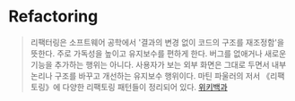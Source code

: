 # Refactoring

>리팩터링은 소프트웨어 공학에서 '결과의 변경 없이 코드의 구조를 재조정함'을 뜻한다. 주로 가독성을 높이고 유지보수를 편하게 한다. 버그를 없애거나 새로운 기능을 추가하는 행위는 아니다. 사용자가 보는 외부 화면은 그대로 두면서 내부 논리나 구조를 바꾸고 개선하는 유지보수 행위이다. 마틴 파울러의 저서 《리팩토링》에 다양한 리팩토링 패턴들이 정리되어 있다. [위키백과](https://ko.wikipedia.org/wiki/리팩터링)